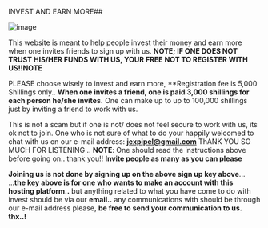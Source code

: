 INVEST AND EARN MORE##

![image](https://user-images.githubusercontent.com/96417805/185100928-f2a14db5-4753-4940-81f4-9dae8fcf884b.png)
 
 This website is meant to help people invest their money and earn more when one invites friends to sign up with us. 
 **NOTE; IF ONE DOES NOT TRUST HIS/HER FUNDS WITH US, YOUR FREE NOT TO REGISTER WITH US!!NOTE**
 
 PLEASE  choose wisely to invest and earn more, **Registration fee is 5,000 Shillings only..
 **When one invites a friend, one is paid 3,000 shillings for each person he/she invites.**
 One can make up to up to 100,000 shillings just by inviting a friend to work with us.
 
 This is not a scam but if one is not/ does not feel secure to work with us, its ok not to join.
 One who is not sure of what to do your happily welcomed to chat with us on our e-mail address: **jexpipel@gmail.com**
 ThANK YOU SO MUCH FOR LISTENING .. 
 **NOTE**: One should read the instructions above before going on.. thank you!!
 **Invite people as many as you can please**
 
 **Joining us is not done by signing up on the above sign up key above**... ...**the key above is for one who wants to make an account with this hosting platform..** but anything related to what you have come to do with invest should be via our **email..**
 any communications with should be through our e-mail address please, **be free to send your communication to us.
 thx..!**
